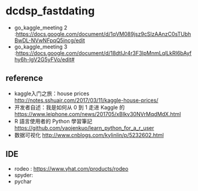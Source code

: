 # dcdsp_fastdating

+ go_kaggle_meeting 2 :https://docs.google.com/document/d/1qVM089jsz9cSlzAAnzC0sTUbhBwDL-NVwNFpqQ5incg/edit
+ go_kaggle_meeting 3 :https://docs.google.com/document/d/18dtIJr4r3F3lpMnmLqlLkRI6bAyfhy6h-lgV2G5yFVo/edit#

## reference 
+ kaggle入门之旅：house prices http://notes.sshuair.com/2017/03/11/kaggle-house-prices/
+ 开发者自述：我是如何从 0 到 1 走进 Kaggle 的 https://www.leiphone.com/news/201705/xBIkv30NVrMqdMdX.html
+ R 語言使用者的 Python 學習筆記 https://github.com/yaojenkuo/learn_python_for_a_r_user
+ 数据可视化 http://www.cnblogs.com/kylinlin/p/5232602.html

## IDE
+ rodeo : https://www.yhat.com/products/rodeo
+ spyder:
+ pychar
